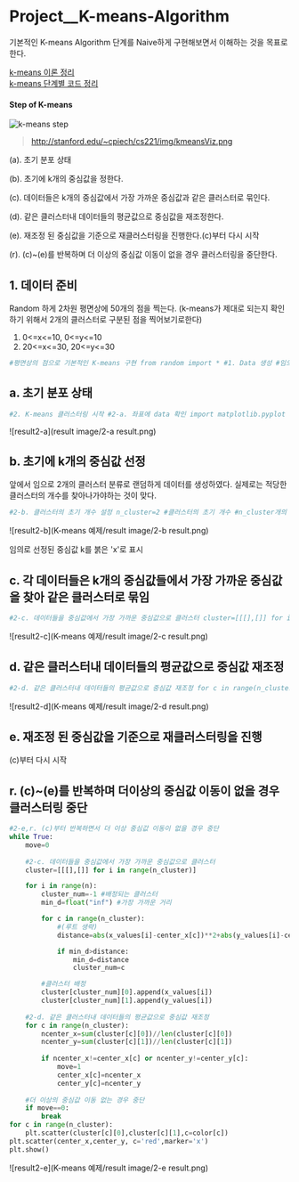 # Project__K-means-Algorithm
기본적인 K-means Algorithm 단계를 Naive하게 구현해보면서 이해하는 것을 목표로 한다. 

[k-means 이론 정리 ](https://0equal2.tistory.com/139)  
[k-means 단계별 코드 정리](https://0equal2.tistory.com/140?category=477939)

  

#### Step of K-means

![k-means step](https://github.com/0equal2/Project__K-means-Algorithm/blob/0c0c58ee8433395991c7e93c9a684149fef1a3a2/result_image/k-means%20step.png)
>http://stanford.edu/~cpiech/cs221/img/kmeansViz.png


(a). 초기 분포 상태

(b). 초기에 k개의 중심값을 정한다.

(c). 데이터들은 k개의 중심값에서 가장 가까운 중심값과 같은 클러스터로 묶인다.

(d). 같은 클러스터내 데이터들의 평균값으로 중심값을 재조정한다.

(e). 재조정 된 중심값을 기준으로 재클러스터링을 진행한다.(c)부터 다시 시작

(r). (c)~(e)를 반복하며 더 이상의 중심값 이동이 없을 경우 클러스터링을 중단한다. 




## 1. 데이터 준비
Random 하게 2차원 평면상에 50개의 점을 찍는다. (k-means가 제대로 되는지 확인하기 위해서 2개의 클러스터로 구분된 점을 찍어보기로한다)

1. 0<=x<=10, 0<=y<=10
2. 20<=x<=30, 20<=y<=30
  
  
```python
#평면상의 점으로 기본적인 K-means 구현 from random import * #1. Data 생성 #임으로 (0<=x<=10 , 0<=y<=10) or (20<=x<=30, 20<=y<=30)에 점 50개 생성 n=50 x_values=[] y_values=[] for i in range(n): choose=randrange(2) x=0 y=0 if choose==0: x=randint(0,10) y=randint(0,10) else: x=randint(20,30) y=randint(20,30) x_values.append(x) y_values.append(y) print(x_values) print(y_values)

```
## a. 초기 분포 상태 
```python
#2. K-means 클러스터링 시작 #2-a. 좌표에 data 확인 import matplotlib.pyplot as plt plt.scatter(x_values,y_values) plt.show()
```
  
![result2-a](result image/2-a result.png)


## b. 초기에 k개의 중심값 선정 
앞에서 임으로 2개의 클러스터 분류로 랜덤하게 데이터를 생성하였다. 실제로는 적당한 클러스터의 개수를 찾아나가야하는 것이 맞다.
```python
#2-b. 클러스터의 초기 개수 설정 n_cluster=2 #클러스터의 초기 개수 #n_cluster개의 초기 중심값 선정 center_x=[] center_y=[] for i in range(n_cluster): cx=randint(0,30) cy=randint(0,30) center_x.append(cx) center_y.append(cy) plt.scatter(x_values,y_values) plt.scatter(center_x,center_y, c='red',marker='x') plt.show()
```
  
![result2-b](K-means 예제/result image/2-b result.png)  
  
임의로 선정된 중심값 k를 붉은 'x'로 표시
  
## c. 각 데이터들은 k개의 중심값들에서 가장 가까운 중심값을 찾아 같은 클러스터로 묶임

```python
#2-c. 데이터들을 중심값에서 가장 가까운 중심값으로 클러스터 cluster=[[[],[]] for i in range(n_cluster)] for i in range(n): cluster_num=-1 #배정되는 클러스터 min_d=float("inf") #가장 가까운 거리 for c in range(n_cluster): #(루트 생략) distance=abs(x_values[i]-center_x[c])**2+abs(y_values[i]-center_y[c])**2 if min_d>distance: min_d=distance cluster_num=c #클러스터 배정 cluster[cluster_num][0].append(x_values[i]) cluster[cluster_num][1].append(y_values[i]) color=['#1f77b4', '#ff7f0e', '#2ca02c', '#d62728', '#9467bd', '#8c564b', '#e377c2', '#7f7f7f', '#bcbd22', '#17becf'] for c in range(n_cluster): plt.scatter(cluster[c][0],cluster[c][1],c=color[c]) plt.scatter(center_x,center_y, c='red',marker='x') plt.show()

```
![result2-c](K-means 예제/result image/2-c result.png)  

## d. 같은 클러스터내 데이터들의 평균값으로 중심값 재조정
```python
#2-d. 같은 클러스터내 데이터들의 평균값으로 중심값 재조정 for c in range(n_cluster): center_x[c]=sum(cluster[c][0])//len(cluster[c][0]) center_y[c]=sum(cluster[c][1])//len(cluster[c][1]) for c in range(n_cluster): plt.scatter(cluster[c][0],cluster[c][1],c=color[c]) plt.scatter(center_x,center_y, c='red',marker='x') plt.show()

```
![result2-d](K-means 예제/result image/2-d result.png)

## e. 재조정 된 중심값을 기준으로 재클러스터링을 진행  
(c)부터 다시 시작  

  
## r. (c)~(e)를 반복하며 더이상의 중심값 이동이 없을 경우 클러스터링 중단
```python
#2-e,r. (c)부터 반복하면서 더 이상 중심값 이동이 없을 경우 중단
while True:
    move=0
    
    #2-c. 데이터들을 중심값에서 가장 가까운 중심값으로 클러스터
    cluster=[[[],[]] for i in range(n_cluster)]

    for i in range(n):
        cluster_num=-1 #배정되는 클러스터
        min_d=float("inf") #가장 가까운 거리

        for c in range(n_cluster):
            #(루트 생략)
            distance=abs(x_values[i]-center_x[c])**2+abs(y_values[i]-center_y[c])**2

            if min_d>distance:
                min_d=distance
                cluster_num=c

        #클러스터 배정
        cluster[cluster_num][0].append(x_values[i])
        cluster[cluster_num][1].append(y_values[i])
    
    #2-d. 같은 클러스터내 데이터들의 평균값으로 중심값 재조정
    for c in range(n_cluster):
        ncenter_x=sum(cluster[c][0])//len(cluster[c][0])
        ncenter_y=sum(cluster[c][1])//len(cluster[c][1])
    
        if ncenter_x!=center_x[c] or ncenter_y!=center_y[c]:
            move=1
            center_x[c]=ncenter_x
            center_y[c]=ncenter_y
    
    #더 이상의 중심값 이동 없는 경우 중단
    if move==0:
        break
for c in range(n_cluster):
    plt.scatter(cluster[c][0],cluster[c][1],c=color[c])
plt.scatter(center_x,center_y, c='red',marker='x')
plt.show()
```
![result2-e](K-means 예제/result image/2-e result.png)


[//]: # (These are reference links used in the body of this note and get stripped out when the markdown processor does its job. There is no need to format nicely because it shouldn't be seen. Thanks SO - http://stackoverflow.com/questions/4823468/store-comments-in-markdown-syntax)

   [dill]: <https://github.com/joemccann/dillinger>
   [git-repo-url]: <https://github.com/joemccann/dillinger.git>
   [john gruber]: <http://daringfireball.net>
   [df1]: <http://daringfireball.net/projects/markdown/>
   [markdown-it]: <https://github.com/markdown-it/markdown-it>
   [Ace Editor]: <http://ace.ajax.org>
   [node.js]: <http://nodejs.org>
   [Twitter Bootstrap]: <http://twitter.github.com/bootstrap/>
   [jQuery]: <http://jquery.com>
   [@tjholowaychuk]: <http://twitter.com/tjholowaychuk>
   [express]: <http://expressjs.com>
   [AngularJS]: <http://angularjs.org>
   [Gulp]: <http://gulpjs.com>

   [PlDb]: <https://github.com/joemccann/dillinger/tree/master/plugins/dropbox/README.md>
   [PlGh]: <https://github.com/joemccann/dillinger/tree/master/plugins/github/README.md>
   [PlGd]: <https://github.com/joemccann/dillinger/tree/master/plugins/googledrive/README.md>
   [PlOd]: <https://github.com/joemccann/dillinger/tree/master/plugins/onedrive/README.md>
   [PlMe]: <https://github.com/joemccann/dillinger/tree/master/plugins/medium/README.md>
   [PlGa]: <https://github.com/RahulHP/dillinger/blob/master/plugins/googleanalytics/README.md>
